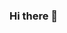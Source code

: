 ### Hi there 👋

<!--
**Abolfazl-Taj/Abolfazl-Taj** is a ✨ _special_ ✨ repository because its `README.md` (this file) appears on your GitHub profile.

Here are some ideas to get you started:

- 🔭 I’m currently working on Example-6
- 🌱 I’m currently learning ReactJs
- 👯 I’m looking to collaborate on Nothing Right Now
- 🤔 I’m looking for help with Nothing
- 💬 Ask me about 
- 📫 How to reach me: ...
- 😄 Pronouns: ...
- ⚡ Fun fact: ...
-->
